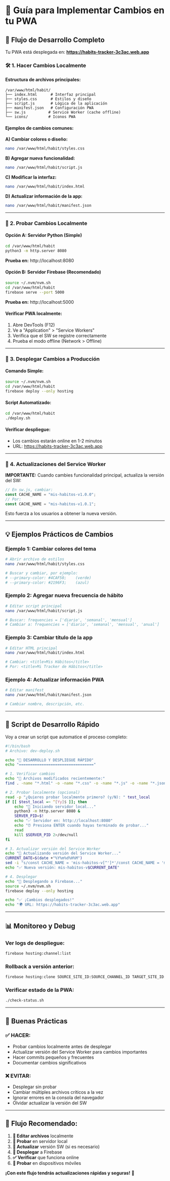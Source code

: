 # 🔄 Guía para Implementar Cambios en tu PWA

## 📝 **Flujo de Desarrollo Completo**

Tu PWA está desplegada en: **https://habits-tracker-3c3ac.web.app**

### 🛠️ **1. Hacer Cambios Localmente**

#### **Estructura de archivos principales:**

```
/var/www/html/habit/
├── index.html      # Interfaz principal
├── styles.css      # Estilos y diseño
├── script.js       # Lógica de la aplicación
├── manifest.json   # Configuración PWA
├── sw.js          # Service Worker (cache offline)
└── icons/         # Iconos PWA
```

#### **Ejemplos de cambios comunes:**

**A) Cambiar colores o diseño:**

```bash
nano /var/www/html/habit/styles.css
```

**B) Agregar nueva funcionalidad:**

```bash
nano /var/www/html/habit/script.js
```

**C) Modificar la interfaz:**

```bash
nano /var/www/html/habit/index.html
```

**D) Actualizar información de la app:**

```bash
nano /var/www/html/habit/manifest.json
```

---

### 🧪 **2. Probar Cambios Localmente**

#### **Opción A: Servidor Python (Simple)**

```bash
cd /var/www/html/habit
python3 -m http.server 8080
```

**Prueba en:** http://localhost:8080

#### **Opción B: Servidor Firebase (Recomendado)**

```bash
source ~/.nvm/nvm.sh
cd /var/www/html/habit
firebase serve --port 5000
```

**Prueba en:** http://localhost:5000

#### **Verificar PWA localmente:**

1. Abre DevTools (F12)
2. Ve a "Application" > "Service Workers"
3. Verifica que el SW se registre correctamente
4. Prueba el modo offline (Network > Offline)

---

### 🚀 **3. Desplegar Cambios a Producción**

#### **Comando Simple:**

```bash
source ~/.nvm/nvm.sh
cd /var/www/html/habit
firebase deploy --only hosting
```

#### **Script Automatizado:**

```bash
cd /var/www/html/habit
./deploy.sh
```

#### **Verificar despliegue:**

- Los cambios estarán online en 1-2 minutos
- URL: https://habits-tracker-3c3ac.web.app

---

### 🔄 **4. Actualizaciones del Service Worker**

**IMPORTANTE:** Cuando cambies funcionalidad principal, actualiza la versión del SW:

```javascript
// En sw.js, cambiar:
const CACHE_NAME = "mis-habitos-v1.0.0";
// Por:
const CACHE_NAME = "mis-habitos-v1.0.1";
```

Esto fuerza a los usuarios a obtener la nueva versión.

---

## 💡 **Ejemplos Prácticos de Cambios**

### **Ejemplo 1: Cambiar colores del tema**

```bash
# Abrir archivo de estilos
nano /var/www/html/habit/styles.css

# Buscar y cambiar, por ejemplo:
# --primary-color: #4CAF50;    (verde)
# --primary-color: #2196F3;    (azul)
```

### **Ejemplo 2: Agregar nueva frecuencia de hábito**

```bash
# Editar script principal
nano /var/www/html/habit/script.js

# Buscar: frequencies = ['diario', 'semanal', 'mensual']
# Cambiar a: frequencies = ['diario', 'semanal', 'mensual', 'anual']
```

### **Ejemplo 3: Cambiar título de la app**

```bash
# Editar HTML principal
nano /var/www/html/habit/index.html

# Cambiar: <title>Mis Hábitos</title>
# Por: <title>Mi Tracker de Hábitos</title>
```

### **Ejemplo 4: Actualizar información PWA**

```bash
# Editar manifest
nano /var/www/html/habit/manifest.json

# Cambiar nombre, descripción, etc.
```

---

## 🔧 **Script de Desarrollo Rápido**

Voy a crear un script que automatice el proceso completo:

```bash
#!/bin/bash
# Archivo: dev-deploy.sh

echo "🔄 DESARROLLO Y DESPLIEGUE RÁPIDO"
echo "================================="

# 1. Verificar cambios
echo "📁 Archivos modificados recientemente:"
find . -name "*.html" -o -name "*.css" -o -name "*.js" -o -name "*.json" | xargs ls -lt | head -5

# 2. Probar localmente (opcional)
read -p "¿Quieres probar localmente primero? (y/N): " test_local
if [[ $test_local =~ ^[Yy]$ ]]; then
    echo "🧪 Iniciando servidor local..."
    python3 -m http.server 8080 &
    SERVER_PID=$!
    echo "✅ Servidor en: http://localhost:8080"
    echo "⏰ Presiona ENTER cuando hayas terminado de probar..."
    read
    kill $SERVER_PID 2>/dev/null
fi

# 3. Actualizar versión del Service Worker
echo "🔄 Actualizando versión del Service Worker..."
CURRENT_DATE=$(date +"%Y%m%d%H%M")
sed -i "s/const CACHE_NAME = 'mis-habitos-v[^']*'/const CACHE_NAME = 'mis-habitos-v$CURRENT_DATE'/" sw.js
echo "✅ Nueva versión: mis-habitos-v$CURRENT_DATE"

# 4. Desplegar
echo "🚀 Desplegando a Firebase..."
source ~/.nvm/nvm.sh
firebase deploy --only hosting

echo "✅ ¡Cambios desplegados!"
echo "🌍 URL: https://habits-tracker-3c3ac.web.app"
```

---

## 📊 **Monitoreo y Debug**

### **Ver logs de despliegue:**

```bash
firebase hosting:channel:list
```

### **Rollback a versión anterior:**

```bash
firebase hosting:clone SOURCE_SITE_ID:SOURCE_CHANNEL_ID TARGET_SITE_ID:live
```

### **Verificar estado de la PWA:**

```bash
./check-status.sh
```

---

## 🎯 **Buenas Prácticas**

### **✅ HACER:**

- Probar cambios localmente antes de desplegar
- Actualizar versión del Service Worker para cambios importantes
- Hacer commits pequeños y frecuentes
- Documentar cambios significativos

### **❌ EVITAR:**

- Desplegar sin probar
- Cambiar múltiples archivos críticos a la vez
- Ignorar errores en la consola del navegador
- Olvidar actualizar la versión del SW

---

## 🔄 **Flujo Recomendado:**

1. **📝 Editar archivos** localmente
2. **🧪 Probar** en servidor local
3. **🔄 Actualizar** versión SW (si es necesario)
4. **🚀 Desplegar** a Firebase
5. **✅ Verificar** que funciona online
6. **📱 Probar** en dispositivos móviles

**¡Con este flujo tendrás actualizaciones rápidas y seguras!** 🎉
